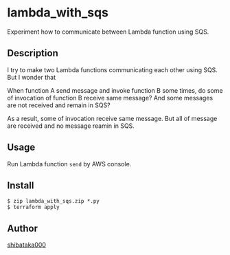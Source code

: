 # lambda\_with\_sqs

Experiment how to communicate between Lambda function using SQS.

## Description
I try to make two Lambda functions communicating each other using SQS.
But I wonder that

When function A send message and invoke function B some times,
do some of invocation of function B receive same message?
And some messages are not received and remain in SQS?

As a result, some of invocation receive same message.
But all of message are received and no message reamin in SQS.

## Usage
Run Lambda function `send` by AWS console.

## Install
```
$ zip lambda_with_sqs.zip *.py
$ terraform apply
```

## Author
[shibataka000](https://github.com/shibataka000)
